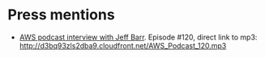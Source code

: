 # Press mentions

+ [AWS podcast interview with Jeff Barr](https://aws.amazon.com/de/podcasts/aws-podcast/). Episode #120, direct link to mp3: http://d3bq93zls2dba9.cloudfront.net/AWS_Podcast_120.mp3